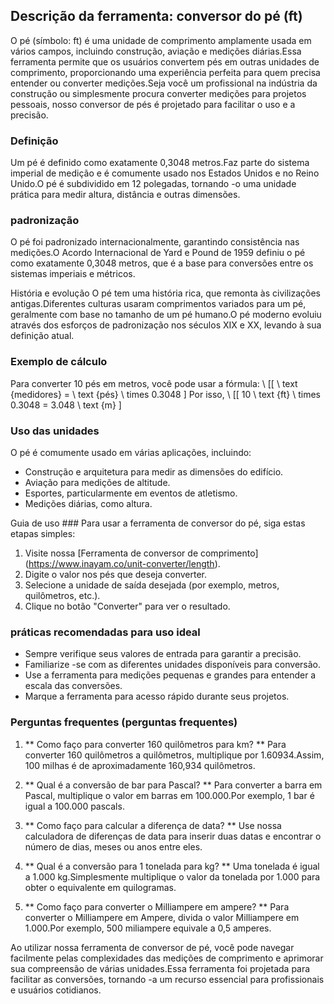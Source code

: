 ## Descrição da ferramenta: conversor do pé (ft)

O pé (símbolo: ft) é uma unidade de comprimento amplamente usada em vários campos, incluindo construção, aviação e medições diárias.Essa ferramenta permite que os usuários convertem pés em outras unidades de comprimento, proporcionando uma experiência perfeita para quem precisa entender ou converter medições.Seja você um profissional na indústria da construção ou simplesmente procura converter medições para projetos pessoais, nosso conversor de pés é projetado para facilitar o uso e a precisão.

### Definição
Um pé é definido como exatamente 0,3048 metros.Faz parte do sistema imperial de medição e é comumente usado nos Estados Unidos e no Reino Unido.O pé é subdividido em 12 polegadas, tornando -o uma unidade prática para medir altura, distância e outras dimensões.

### padronização
O pé foi padronizado internacionalmente, garantindo consistência nas medições.O Acordo Internacional de Yard e Pound de 1959 definiu o pé como exatamente 0,3048 metros, que é a base para conversões entre os sistemas imperiais e métricos.

História e evolução
O pé tem uma história rica, que remonta às civilizações antigas.Diferentes culturas usaram comprimentos variados para um pé, geralmente com base no tamanho de um pé humano.O pé moderno evoluiu através dos esforços de padronização nos séculos XIX e XX, levando à sua definição atual.

### Exemplo de cálculo
Para converter 10 pés em metros, você pode usar a fórmula:
\ [[
\ text {medidores} = \ text {pés} \ times 0.3048
\]
Por isso,
\ [[
10 \ text {ft} \ times 0.3048 = 3.048 \ text {m}
\]

### Uso das unidades
O pé é comumente usado em várias aplicações, incluindo:
- Construção e arquitetura para medir as dimensões do edifício.
- Aviação para medições de altitude.
- Esportes, particularmente em eventos de atletismo.
- Medições diárias, como altura.

Guia de uso ###
Para usar a ferramenta de conversor do pé, siga estas etapas simples:
1. Visite nossa [Ferramenta de conversor de comprimento] (https://www.inayam.co/unit-converter/length).
2. Digite o valor nos pés que deseja converter.
3. Selecione a unidade de saída desejada (por exemplo, metros, quilômetros, etc.).
4. Clique no botão "Converter" para ver o resultado.

### práticas recomendadas para uso ideal
- Sempre verifique seus valores de entrada para garantir a precisão.
- Familiarize -se com as diferentes unidades disponíveis para conversão.
- Use a ferramenta para medições pequenas e grandes para entender a escala das conversões.
- Marque a ferramenta para acesso rápido durante seus projetos.

### Perguntas frequentes (perguntas frequentes)

1. ** Como faço para converter 160 quilômetros para km? **
Para converter 160 quilômetros a quilômetros, multiplique por 1.60934.Assim, 100 milhas é de aproximadamente 160,934 quilômetros.

2. ** Qual é a conversão de bar para Pascal? **
Para converter a barra em Pascal, multiplique o valor em barras em 100.000.Por exemplo, 1 bar é igual a 100.000 pascals.

3. ** Como faço para calcular a diferença de data? **
Use nossa calculadora de diferenças de data para inserir duas datas e encontrar o número de dias, meses ou anos entre eles.

4. ** Qual é a conversão para 1 tonelada para kg? **
Uma tonelada é igual a 1.000 kg.Simplesmente multiplique o valor da tonelada por 1.000 para obter o equivalente em quilogramas.

5. ** Como faço para converter o Milliampere em ampere? **
Para converter o Milliampere em Ampere, divida o valor Milliampere em 1.000.Por exemplo, 500 miliampere equivale a 0,5 amperes.

Ao utilizar nossa ferramenta de conversor de pé, você pode navegar facilmente pelas complexidades das medições de comprimento e aprimorar sua compreensão de várias unidades.Essa ferramenta foi projetada para facilitar as conversões, tornando -a um recurso essencial para profissionais e usuários cotidianos.